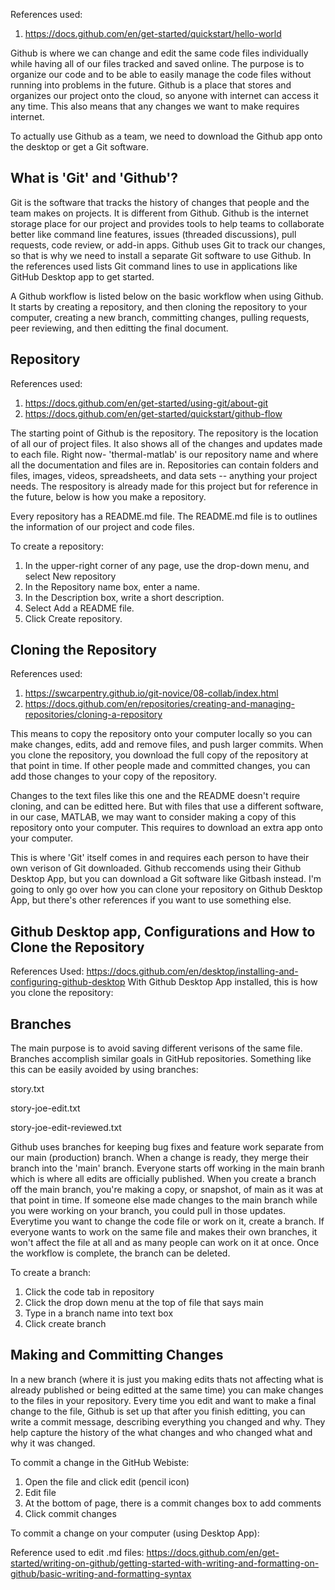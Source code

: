 References used: 
1. https://docs.github.com/en/get-started/quickstart/hello-world


Github is where we can change and edit the same code files individually while having all of our files tracked and saved online. The purpose is to organize our code and to be able to easily manage the code files without running into problems in the future. Github is a place that stores and organizes our project onto the cloud, so anyone with internet can access it any time. This also means that any changes we want to make requires internet.

To actually use Github as a team, we need to download the Github app onto the desktop or get a Git software.

## What is 'Git' and 'Github'?
Git is the software that tracks the history of changes that people and the team makes on projects. It is different from Github. Github is the internet storage place for our project and provides tools to help teams to collaborate better like command line features, issues (threaded discussions), pull requests, code review, or add-in apps. Github uses Git to track our changes, so that is why we need to install a separate Git software to use Github. In the references used lists Git command lines to use in applications like GitHub Desktop app to get started.

A Github workflow is listed below on the basic workflow when using Github. It starts by creating a repository, and then cloning the repository to your computer, creating a new branch, committing changes, pulling requests, peer reviewing, and then editting the final document.


## Repository
References used: 
1. https://docs.github.com/en/get-started/using-git/about-git
2. https://docs.github.com/en/get-started/quickstart/github-flow

The starting point of Github is the repository. The repository is the location of all our of project files. It also shows all of the changes and updates made to each file. Right now- 'thermal-matlab' is our repository name and where all the documentation and files are in. Repositories can contain folders and files, images, videos, spreadsheets, and data sets -- anything your project needs. The respository is already made for this project but for reference in the future, below is how you make a repository.

Every repository has a README.md file. The README.md file is to outlines the information of our project and code files. 

To create a repository:
1. In the upper-right corner of any page, use the  drop-down menu, and select New repository
2. In the Repository name box, enter a name.
3. In the Description box, write a short description.
4. Select Add a README file.
5. Click Create repository.

## Cloning the Repository
References used: 
1. https://swcarpentry.github.io/git-novice/08-collab/index.html
2. https://docs.github.com/en/repositories/creating-and-managing-repositories/cloning-a-repository

This means to copy the repository onto your computer locally so you can make changes, edits, add and remove files, and push larger commits. When you clone the repository, you download the full copy of the repository at that point in time. If other people made and committed changes, you can add those changes to your copy of the repository. 

Changes to the text files like this one and the README doesn't require cloning, and can be editted here. But with files that use a different software, in our case, MATLAB, we may want to consider making a copy of this repository onto your computer. This requires to download an extra app onto your computer. 

This is where 'Git' itself comes in and requires each person to have their own verison of Git downloaded. Github reccomends using their Github Desktop App, but you can download a Git software like Gitbash instead. I'm going to only go over how you can clone your repository on Github Desktop App, but there's other references if you want to use something else.

## Github Desktop app, Configurations and How to Clone the Repository
References Used: https://docs.github.com/en/desktop/installing-and-configuring-github-desktop
With Github Desktop App installed, this is how you clone the repository:



## Branches 
The main purpose is to avoid saving different verisons of the same file. Branches accomplish similar goals in GitHub repositories.
Something like this can be easily avoided by using branches:

story.txt

story-joe-edit.txt

story-joe-edit-reviewed.txt

Github uses branches for keeping bug fixes and feature work separate from our main (production) branch. When a change is ready, they merge their branch into the 'main' branch.
Everyone starts off working in the main branh which is where all edits are officially published.
When you create a branch off the main branch, you're making a copy, or snapshot, of main as it was at that point in time. If someone else made changes to the main branch while you were working on your branch, you could pull in those updates. Everytime you want to change the code file or work on it, create a branch. If everyone wants to work on the same file and makes their own branches, it won't affect the file at all and as many people can work on it at once. Once the workflow is complete, the branch can be deleted.

To create a branch:
1. Click the code tab in repository
2. Click the drop down menu at the top of file that says main
3. Type in a branch name into text box
4. Click create branch

## Making and Committing Changes
In a new branch (where it is just you making edits thats not affecting what is already published or being editted at the same time) you can make changes to the files in your repository. Every time you edit and want to make a final change to the file, Github is set up that after you finish editting, you can write a commit message, describing everything you changed and why. They help capture the history of the what changes and who changed what and why it was changed.

To commit a change in the GitHub Webiste:
1. Open the file and click edit (pencil icon)
2. Edit file
3. At the bottom of page, there is a commit changes box to add comments
4. Click commit changes

To commit a change on your computer (using Desktop App):


Reference used to edit .md files: https://docs.github.com/en/get-started/writing-on-github/getting-started-with-writing-and-formatting-on-github/basic-writing-and-formatting-syntax
